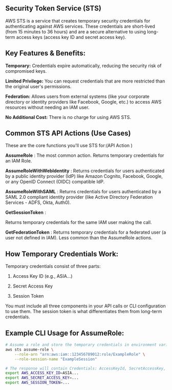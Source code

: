 ## Security Token Service (STS)

AWS STS is a service that creates temporary security credentials for authenticating against AWS services. These credentials are short-lived (from 15 minutes to 36 hours) and are a secure alternative to using long-term access keys (access key ID and secret access key).

## Key Features & Benefits:
**Temporary:** Credentials expire automatically, reducing the security risk of compromised keys.

**Limited Privilege:** You can request credentials that are more restricted than the original user's permissions.

**Federation:** Allows users from external systems (like your corporate directory or identity providers like Facebook, Google, etc.) to access AWS resources without needing an IAM user.

**No Additional Cost:** There is no charge for using AWS STS.

## Common STS API Actions (Use Cases)

These are the core functions you'll use STS for:(API Action	)

**AssumeRole**  : The most common action. Returns temporary credentials for an IAM Role.	

**AssumeRoleWithWebIdentity** : Returns credentials for users authenticated by a public identity provider (IdP) like Amazon Cognito, Facebook, Google, or any OpenID Connect (OIDC) compatible IdP.

**AssumeRoleWithSAML** : 
Returns credentials for users authenticated by a SAML 2.0 compliant identity provider (like Active Directory Federation Services - ADFS, Okta, Auth0).	

**GetSessionToken** : 

Returns temporary credentials for the same IAM user making the call.	

**GetFederationToken** : Returns temporary credentials for a federated user (a user not defined in IAM). Less common than the AssumeRole actions.	

## How Temporary Credentials Work:
Temporary credentials consist of three parts:

1. Access Key ID (e.g., ASIA...)

2. Secret Access Key

3. Session Token

You must include all three components in your API calls or CLI configuration to use them. The session token is what differentiates them from long-term credentials.

## Example CLI Usage for AssumeRole:
```bash
# Assume a role and store the temporary credentials in environment variables
aws sts assume-role \
    --role-arn "arn:aws:iam::123456789012:role/ExampleRole" \
    --role-session-name "ExampleSession"

# The response will contain Credentials: AccessKeyId, SecretAccessKey, SessionToken
export AWS_ACCESS_KEY_ID=ASIA...
export AWS_SECRET_ACCESS_KEY=...
export AWS_SESSION_TOKEN=...
```